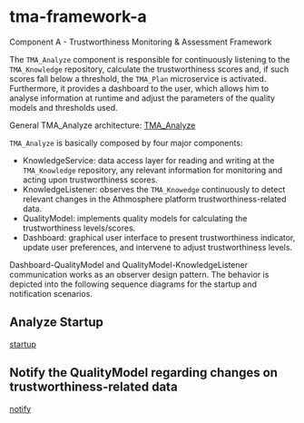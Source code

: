 # tma-framework-a
Component A - Trustworthiness Monitoring &amp; Assessment Framework

The `TMA_Analyze` component is responsible for continuously listening to the `TMA_Knowledge` repository, calculate the trustworthiness scores and, if such scores fall below a threshold, the `TMA_Plan` microservice is activated. Furthermore, it provides a dashboard to the user, which allows him to analyse information at runtime and adjust the parameters of the quality models and thresholds used.

General TMA_Analyze architecture:
[TMA_Analyze](https://github.com/eubr-atmosphere/tma-framework-a/blob/master/architecture/diagrams/TMA-A/TMA-A_Detailed.png)

`TMA_Analyze` is basically composed by four major components:

* KnowledgeService: data access layer for reading and writing at the `TMA_Knowledge` repository, any relevant information for monitoring and acting upon trustworthiness scores.
* KnowledgeListener: observes the `TMA_Knowedge` continuously to detect relevant changes in the Athmosphere platform trustworthiness-related data. 
* QualityModel: implements quality models for calculating the trustworthiness levels/scores.
* Dashboard: graphical user interface to present trustworthiness indicator, update user preferences, and intervene to adjust trustworthiness levels.

Dashboard-QualityModel and QualityModel-KnowledgeListener communication works as an observer design pattern.
The behavior is depicted into the following sequence diagrams for the startup and notification scenarios.

## Analyze Startup
[startup](https://github.com/eubr-atmosphere/tma-framework-a/blob/master/architecture/diagrams/TMA-A/Startup.png)

## Notify the QualityModel regarding changes on trustworthiness-related data
[notify](https://github.com/eubr-atmosphere/tma-framework-a/blob/master/architecture/diagrams/TMA-A/NotifyQualityModel.png)
